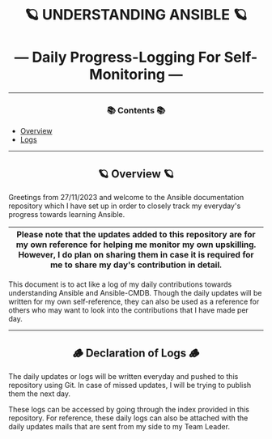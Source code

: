<div align="center">
  
# 🪐 UNDERSTANDING ANSIBLE 🪐    
# — Daily Progress-Logging For Self-Monitoring —    

_____________________________________________________________________________________                        

### 📚 Contents 📚
</div>

- [Overview](#overview)
- [Logs](#logs)
_____________________________________________________________________________________      

<div align="center">
   
## 🪐 **Overview** 🪐 
</div>


Greetings from 27/11/2023 and welcome to the Ansible documentation repository which I have set up in order to closely track my everyday's progress towards learning Ansible. 

| **Please note that the updates added to this repository are for my own reference for helping me monitor my own upskilling. However, I do plan on sharing them in case it is required for me to share my day's contribution in detail.** |
|----------|

This document is to act like a log of my daily contributions towards understanding Ansible and Ansible-CMDB. Though the daily updates will be written for my own self-reference, they can also be used as a reference for others who may want to look into the contributions that I have made per day.

_____________________________________________________________________________________   

<div align="center">

## 🪵 **Declaration of Logs** 🪵 
</div>

The daily updates or logs will be written everyday and pushed to this repository using Git. In case of missed updates, I will be trying to publish them the next day. 

These logs can be accessed by going through the index provided in this repository. For reference, these daily logs can also be attached with the daily updates mails that are sent from my side to my Team Leader.
